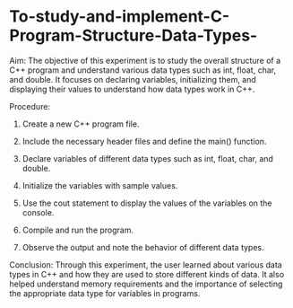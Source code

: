 # To-study-and-implement-C-Program-Structure-Data-Types-

Aim: The objective of this experiment is to study the overall structure of a C++ program and understand various data types such as int, float, char, and double. It focuses on declaring variables, initializing them, and displaying their values to understand how data types work in C++.

Procedure:

1)  Create a new C++ program file.

2)  Include the necessary header files and define the main() function.

3)  Declare variables of different data types such as int, float, char, and double.

4)  Initialize the variables with sample values.

5)  Use the cout statement to display the values of the variables on the console.

6)  Compile and run the program.

7)  Observe the output and note the behavior of different data types.

Conclusion: Through this experiment, the user learned about various data types in C++ and how they are used to store different kinds of data. It also helped understand memory requirements and the importance of selecting the appropriate data type for variables in programs.
